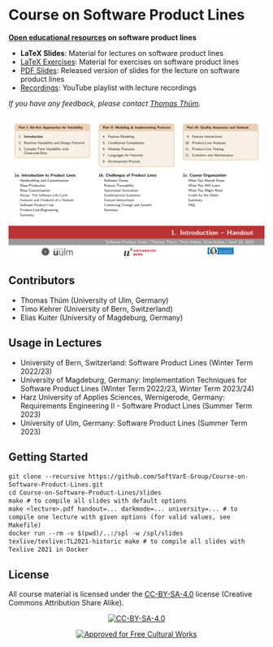 # Course on Software Product Lines

**[Open educational resources](https://en.wikipedia.org/wiki/Open_educational_resources) on software product lines**

* **LaTeX Slides**: Material for lectures on software product lines 
* [LaTeX Exercises](https://github.com/SoftVarE-Group/Course-on-Software-Product-Lines-Exercises): Material for exercises on software product lines 
* [PDF Slides](https://github.com/SoftVarE-Group/Slides-of-the-SPL-Course): Released version of slides for the lecture on software product lines
* [Recordings](https://www.youtube.com/playlist?list=PL4hJhdKDPIxha8So7muX2zfNUU8NBoiu3): YouTube playlist with lecture recordings


*If you have any feedback, please contact [Thomas Thüm](mailto:thomas.thuem@uni-ulm.de).*

<a href="https://github.com/SoftVarE-Group/Slides-of-the-SPL-Course">
<picture>
  <source media="(prefers-color-scheme: dark)" srcset="pics/course/overview-dark.png">
  <img src="pics/course/overview-light.png">
</picture>
</a>

## Contributors

- Thomas Thüm (University of Ulm, Germany)
- Timo Kehrer (University of Bern, Switzerland)
- Elias Kuiter (University of Magdeburg, Germany)

## Usage in Lectures

- University of Bern, Switzerland: Software Product Lines (Winter Term 2022/23)
- University of Magdeburg, Germany: Implementation Techniques for Software Product Lines (Winter Term 2022/23, Winter Term 2023/24)
- Harz University of Applies Sciences, Wernigerode, Germany: Requirements Engineering II - Software Product Lines (Summer Term 2023)
- University of Ulm, Germany: Software Product Lines (Summer Term 2023)

<!--
## Exercises

Exercise sheets for this course are available in a dedicated repository: https://github.com/SoftVarE-Group/Course-on-Software-Product-Lines-Exercises
-->

## Getting Started

```
git clone --recursive https://github.com/SoftVarE-Group/Course-on-Software-Product-Lines.git
cd Course-on-Software-Product-Lines/slides
make # to compile all slides with default options
make <lecture>.pdf handout=... darkmode=... university=... # to compile one lecture with given options (for valid values, see Makefile)
docker run --rm -v $(pwd)/..:/spl -w /spl/slides texlive/texlive:TL2021-historic make # to compile all slides with Texlive 2021 in Docker
```

## License

All course material is licensed under the <a href="http://creativecommons.org/licenses/by-sa/4.0/">CC-BY-SA-4.0</a> license (Creative Commons Attribution Share Alike).

<p align="center">
	<a href="http://creativecommons.org/licenses/by-sa/4.0/"><img src="https://i.creativecommons.org/l/by-sa/4.0/88x31.png" alt="CC-BY-SA-4.0"/></a>
</p>

<p align="center">
	<a href="https://creativecommons.org/share-your-work/public-domain/freeworks"><img src="https://upload.wikimedia.org/wikipedia/commons/b/b7/Approved-for-free-cultural-works.svg" alt="Approved for Free Cultural Works"/></a>
</p>
